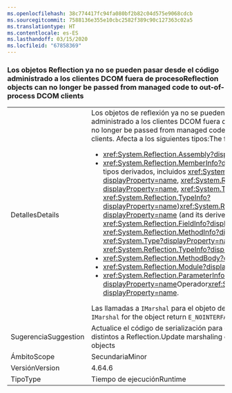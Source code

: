```yaml
---
ms.openlocfilehash: 38c774417fc94fa080bf2b82c04d575e9068cdcb
ms.sourcegitcommit: 7588136e355e10cbc2582f389c90c127363c02a5
ms.translationtype: HT
ms.contentlocale: es-ES
ms.lasthandoff: 03/15/2020
ms.locfileid: "67858369"
---
```

### <a name="reflection-objects-can-no-longer-be-passed-from-managed-code-to-out-of-process-dcom-clients"></a><span data-ttu-id="101b3-101">Los objetos Reflection ya no se pueden pasar desde el código administrado a los clientes DCOM fuera de proceso</span><span class="sxs-lookup"><span data-stu-id="101b3-101">Reflection objects can no longer be passed from managed code to out-of-process DCOM clients</span></span>

|   |   |
|---|---|
|<span data-ttu-id="101b3-102">Detalles</span><span class="sxs-lookup"><span data-stu-id="101b3-102">Details</span></span>|<span data-ttu-id="101b3-103">Los objetos de reflexión ya no se pueden pasar desde el código administrado a los clientes DCOM fuera de proceso.</span><span class="sxs-lookup"><span data-stu-id="101b3-103">Reflection objects can no longer be passed from managed code to out-of-process DCOM clients.</span></span> <span data-ttu-id="101b3-104">Afecta a los siguientes tipos:</span><span class="sxs-lookup"><span data-stu-id="101b3-104">The following types are affected:</span></span><ul><li><xref:System.Reflection.Assembly?displayProperty=name></li><li><span data-ttu-id="101b3-105"><xref:System.Reflection.MemberInfo?displayProperty=name> (y sus tipos derivados, incluidos <xref:System.Reflection.FieldInfo?displayProperty=name>, <xref:System.Reflection.MethodInfo?displayProperty=name>, <xref:System.Type?displayProperty=name> y <xref:System.Reflection.TypeInfo?displayProperty=name>)</span><span class="sxs-lookup"><span data-stu-id="101b3-105"><xref:System.Reflection.MemberInfo?displayProperty=name> (and its derived types, including <xref:System.Reflection.FieldInfo?displayProperty=name>, <xref:System.Reflection.MethodInfo?displayProperty=name>, <xref:System.Type?displayProperty=name>, and <xref:System.Reflection.TypeInfo?displayProperty=name>)</span></span></li><li><xref:System.Reflection.MethodBody?displayProperty=name></li><li><xref:System.Reflection.Module?displayProperty=name></li><li><span data-ttu-id="101b3-106"><xref:System.Reflection.ParameterInfo?displayProperty=name>Operador</span><span class="sxs-lookup"><span data-stu-id="101b3-106"><xref:System.Reflection.ParameterInfo?displayProperty=name>.</span></span></li></ul><span data-ttu-id="101b3-107">Las llamadas a <code>IMarshal</code> para el objeto devuelven <code>E_NOINTERFACE</code>.</span><span class="sxs-lookup"><span data-stu-id="101b3-107">Calls to <code>IMarshal</code> for the object return <code>E_NOINTERFACE</code>.</span></span>|
|<span data-ttu-id="101b3-108">Sugerencia</span><span class="sxs-lookup"><span data-stu-id="101b3-108">Suggestion</span></span>|<span data-ttu-id="101b3-109">Actualice el código de serialización para que funcione con objetos distintos a Reflection.</span><span class="sxs-lookup"><span data-stu-id="101b3-109">Update marshaling code to work with non-reflection objects</span></span>|
|<span data-ttu-id="101b3-110">Ámbito</span><span class="sxs-lookup"><span data-stu-id="101b3-110">Scope</span></span>|<span data-ttu-id="101b3-111">Secundaria</span><span class="sxs-lookup"><span data-stu-id="101b3-111">Minor</span></span>|
|<span data-ttu-id="101b3-112">Versión</span><span class="sxs-lookup"><span data-stu-id="101b3-112">Version</span></span>|<span data-ttu-id="101b3-113">4.6</span><span class="sxs-lookup"><span data-stu-id="101b3-113">4.6</span></span>|
|<span data-ttu-id="101b3-114">Tipo</span><span class="sxs-lookup"><span data-stu-id="101b3-114">Type</span></span>|<span data-ttu-id="101b3-115">Tiempo de ejecución</span><span class="sxs-lookup"><span data-stu-id="101b3-115">Runtime</span></span>|
